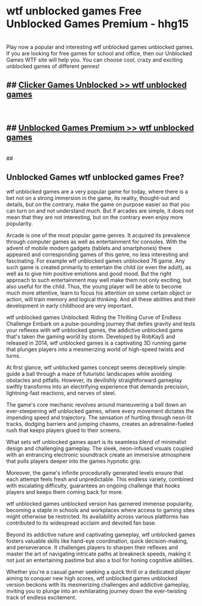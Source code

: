 # wtf unblocked games  Free Unblocked Games Premium - hhg15 <br>
<br>
Play now a popular and interesting wtf unblocked games unblocked games. If you are looking for free games for school and office, then our Unblocked Games WTF site will help you. You can choose cool, crazy and exciting unblocked games of different genres!


## ##  [Clicker Games Unblocked >> wtf unblocked games](http://freeplayer.one?title=wtf_unblocked_games&ref=UGames)
  <br>

##  ## [Unblocked Games Premium >> wtf unblocked games](http://freeplayer.one?title=wtf_unblocked_games&ref=UGames)
  <br>
  ##



## Unblocked Games wtf unblocked games Free?

wtf unblocked games are a very popular game for today, where there is a bet not on a strong immersion in the game, its reality, thought-out and details, but on the contrary, make the game on purpose easier so that you can turn on and not understand much. But if arcades are simple, it does not mean that they are not interesting, but on the contrary even enjoy more popularity.

Arcade is one of the most popular game genres. It acquired its prevalence through computer games as well as entertainment for consoles. With the advent of mobile modern gadgets (tablets and smartphones) there appeared and corresponding games of this genre, no less interesting and fascinating. For example wtf unblocked games unblocked 76 game. Any such game is created primarily to entertain the child (or even the adult), as well as to give him positive emotions and good mood. But the right approach to such entertainment may well make them not only exciting, but also useful for the child. Thus, the young player will be able to become much more attentive, learn to focus his attention on some certain object or action, will train memory and logical thinking. And all these abilities and their development in early childhood are very important.

wtf unblocked games Unblocked: Riding the Thrilling Curve of Endless Challenge
Embark on a pulse-pounding journey that defies gravity and tests your reflexes with wtf unblocked games, the addictive unblocked game that's taken the gaming world by storm. Developed by RobKayS and released in 2014, wtf unblocked games is a captivating 3D running game that plunges players into a mesmerizing world of high-speed twists and turns.

At first glance, wtf unblocked games concept seems deceptively simple: guide a ball through a maze of futuristic landscapes while avoiding obstacles and pitfalls. However, its devilishly straightforward gameplay swiftly transforms into an electrifying experience that demands precision, lightning-fast reactions, and nerves of steel.

The game's core mechanic revolves around maneuvering a ball down an ever-steepening wtf unblocked games, where every movement dictates the impending speed and trajectory. The sensation of hurtling through neon-lit tracks, dodging barriers and jumping chasms, creates an adrenaline-fueled rush that keeps players glued to their screens.

What sets wtf unblocked games apart is its seamless blend of minimalist design and challenging gameplay. The sleek, neon-infused visuals coupled with an entrancing electronic soundtrack create an immersive atmosphere that pulls players deeper into the games hypnotic grip.

Moreover, the game's infinite procedurally generated levels ensure that each attempt feels fresh and unpredictable. This endless variety, combined with escalating difficulty, guarantees an ongoing challenge that hooks players and keeps them coming back for more.

wtf unblocked games unblocked version has garnered immense popularity, becoming a staple in schools and workplaces where access to gaming sites might otherwise be restricted. Its availability across various platforms has contributed to its widespread acclaim and devoted fan base.

Beyond its addictive nature and captivating gameplay, wtf unblocked games fosters valuable skills like hand-eye coordination, quick decision-making, and perseverance. It challenges players to sharpen their reflexes and master the art of navigating intricate paths at breakneck speeds, making it not just an entertaining pastime but also a tool for honing cognitive abilities.

Whether you're a casual gamer seeking a quick thrill or a dedicated player aiming to conquer new high scores, wtf unblocked games unblocked version beckons with its mesmerizing challenges and addictive gameplay, inviting you to plunge into an exhilarating journey down the ever-twisting track of endless excitement.